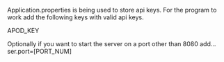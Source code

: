 Application.properties is being used to store api keys.
For the program to work add the following keys with valid api keys.

APOD_KEY

Optionally if you want to start the server on a port other than 8080 add...
ser.port=[PORT_NUM]